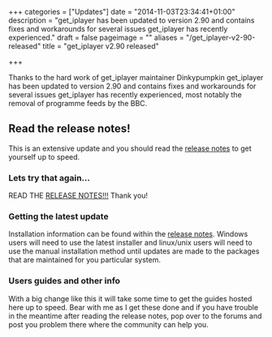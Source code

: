 +++
categories = ["Updates"]
date = "2014-11-03T23:34:41+01:00"
description = "get_iplayer has been updated to version 2.90 and contains fixes and workarounds for several issues get_iplayer has recently experienced."
draft = false
pageimage = ""
aliases = "/get_iplayer-v2-90-released"
title = "get_iplayer v2.90 released"

+++

Thanks to the hard work of get_iplayer maintainer Dinkypumpkin get_iplayer has been updated to version 2.90 and contains fixes and workarounds for several issues get_iplayer has recently experienced, most notably the removal of programme feeds by the BBC.

## Read the release notes!

This is an extensive update and you should read the [release notes](/wiki/release289/) to get yourself up to speed.

### Lets try that again...

READ THE [RELEASE NOTES!!!](/wiki/release289/) Thank you!

### Getting the latest update

Installation information can be found within the [release notes](/wiki/release289/). Windows users will need to use the latest installer and linux/unix users will need to use the manual installation method until updates are made to the packages that are maintained for you particular system.

### Users guides and other info

With a big change like this it will take some time to get the guides hosted here up to speed. Bear with me as I get these done and if you have trouble in the meantime after reading the release notes, pop over to the forums and post you problem there where the community can help you.
<!--more-->
